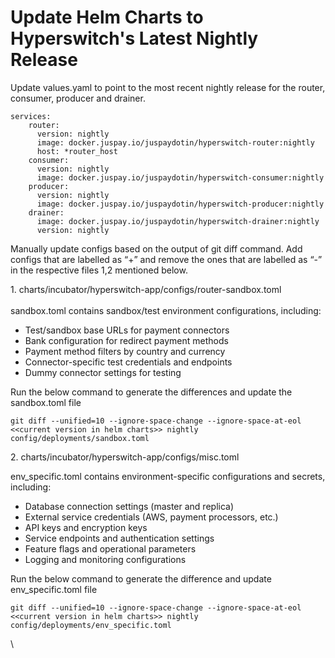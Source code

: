 # Update Helm Charts to Hyperswitch's Latest Nightly Release

Update values.yaml to point to the most recent nightly release for the router, consumer, producer and drainer.

```
services:
    router:
      version: nightly
      image: docker.juspay.io/juspaydotin/hyperswitch-router:nightly
      host: *router_host
    consumer:
      version: nightly
      image: docker.juspay.io/juspaydotin/hyperswitch-consumer:nightly
    producer:
      version: nightly
      image: docker.juspay.io/juspaydotin/hyperswitch-producer:nightly
    drainer:
      image: docker.juspay.io/juspaydotin/hyperswitch-drainer:nightly
      version: nightly
```

Manually update configs based on the output of git diff command. Add configs that are labelled as “+” and remove the ones that are labelled as “-” in the respective files 1,2 mentioned below.

1\. charts/incubator/hyperswitch-app/configs/router-sandbox.toml\
\
sandbox.toml contains sandbox/test environment configurations, including:

* Test/sandbox base URLs for payment connectors
* Bank configuration for redirect payment methods
* Payment method filters by country and currency
* Connector-specific test credentials and endpoints
* Dummy connector settings for testing

Run the below command to generate the differences and update the sandbox.toml file

```
git diff --unified=10 --ignore-space-change --ignore-space-at-eol <<current version in helm charts>> nightly config/deployments/sandbox.toml
```

2\. charts/incubator/hyperswitch-app/configs/misc.toml

env\_specific.toml contains environment-specific configurations and secrets, including:

* Database connection settings (master and replica)
* External service credentials (AWS, payment processors, etc.)
* API keys and encryption keys
* Service endpoints and authentication settings
* Feature flags and operational parameters
* Logging and monitoring configurations

Run the below command to generate the difference and update env\_specific.toml file

```
git diff --unified=10 --ignore-space-change --ignore-space-at-eol <<current version in helm charts>> nightly config/deployments/env_specific.toml
```

\
